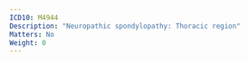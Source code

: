 ```yaml
---
ICD10: M4944
Description: "Neuropathic spondylopathy: Thoracic region"
Matters: No
Weight: 0
---
```


